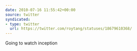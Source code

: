 ```yaml
---
date: 2010-07-16 11:55:42+00:00
source: twitter
syndicated:
- type: twitter
  url: https://twitter.com/roytang/statuses/18679610368/
---
```


Going to watch inception